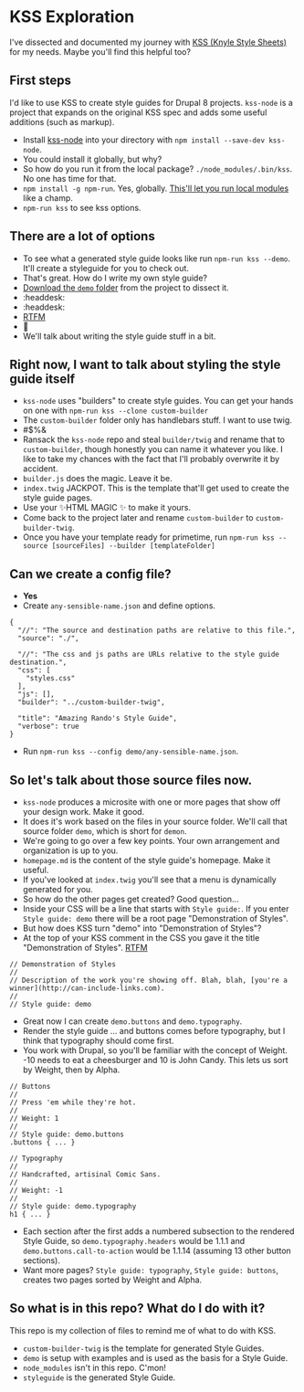 # KSS Exploration

I've dissected and documented my journey with [KSS (Knyle Style Sheets)](http://warpspire.com/kss/) for my needs. Maybe you'll find this helpful too?

## First steps

I'd like to use KSS to create style guides for Drupal 8 projects. `kss-node` is a project that expands on the original KSS spec and adds some useful additions (such as markup).

* Install [kss-node](https://github.com/kss-node/kss-node) into your directory with `npm install --save-dev kss-node`. 
* You could install it globally, but why?
* So how do you run it from the local package? `./node_modules/.bin/kss`. No one has time for that.
* `npm install -g npm-run`. Yes, globally. [This'll let you run local modules](https://www.npmjs.com/package/npm-run) like a champ. 
* `npm-run kss` to see kss options.

## There are a lot of options

* To see what a generated style guide looks like run `npm-run kss --demo`. It'll create a styleguide for you to check out.
* That's great. How do I write my own style guide?
* [Download the `demo` folder](https://github.com/kss-node/kss-node/tree/master/demo) from the project to dissect it.
* :headdesk:
* :headdesk:
* [RTFM](https://github.com/kss-node/kss/blob/spec/SPEC.md)
* 🎉
* We'll talk about writing the style guide stuff in a bit.

## Right now, I want to talk about styling the style guide itself

* `kss-node` uses "builders" to create style guides. You can get your hands on one with `npm-run kss --clone custom-builder`
* The `custom-builder` folder only has handlebars stuff. I want to use twig.
* #$%&
* Ransack the `kss-node` repo and steal `builder/twig` and rename that to `custom-builder`, though honestly you can name it whatever you like. I like to take my chances with the fact that I'll probably overwrite it by accident.
* `builder.js` does the magic. Leave it be.
* `index.twig` JACKPOT. This is the template that'll get used to create the style guide pages.
* Use your ✨HTML MAGIC ✨ to make it yours.
* Come back to the project later and rename `custom-builder` to `custom-builder-twig`.
* Once you have your template ready for primetime, run `npm-run kss --source [sourceFiles] --builder [templateFolder]`

## Can we create a config file?

* **Yes**
* Create `any-sensible-name.json` and define options.

```
{
  "//": "The source and destination paths are relative to this file.",
  "source": "./",

  "//": "The css and js paths are URLs relative to the style guide destination.",
  "css": [
    "styles.css"
  ],
  "js": [],
  "builder": "../custom-builder-twig",

  "title": "Amazing Rando's Style Guide",
  "verbose": true
}
```
* Run `npm-run kss --config demo/any-sensible-name.json`.

## So let's talk about those source files now.

* `kss-node` produces a microsite with one or more pages that show off your design work. Make it good.
* It does it's work based on the files in your source folder. We'll call that source folder `demo`, which is short for `demon`.
* We're going to go over a few key points. Your own arrangement and organization is up to you.
* `homepage.md` is the content of the style guide's homepage. Make it useful.
* If you've looked at `index.twig` you'll see that a menu is dynamically generated for you.
* So how do the other pages get created? Good question...
* Inside your CSS will be a line that starts with `Style guide:`. If you enter `Style guide: demo` there will be a root page "Demonstration of Styles".
* But how does KSS turn "demo" into "Demonstration of Styles"?
* At the top of your KSS comment in the CSS you gave it the title "Demonstration of Styles". [RTFM](https://github.com/kss-node/kss/blob/spec/SPEC.md)

```
// Demonstration of Styles
//
// Description of the work you're showing off. Blah, blah, [you're a winner](http://can-include-links.com).
//
// Style guide: demo
```
* Great now I can create `demo.buttons` and `demo.typography`.
* Render the style guide ... and buttons comes before typography, but I think that typography should come first.
* You work with Drupal, so you'll be familiar with the concept of Weight. -10 needs to eat a cheesburger and 10 is John Candy. This lets us sort by Weight, then by Alpha.

```
// Buttons
//
// Press 'em while they're hot.
//
// Weight: 1
//
// Style guide: demo.buttons
.buttons { ... }

// Typography
//
// Handcrafted, artisinal Comic Sans.
//
// Weight: -1
//
// Style guide: demo.typography
h1 { ... }
```

* Each section after the first adds a numbered subsection to the rendered Style Guide, so `demo.typography.headers` would be 1.1.1 and `demo.buttons.call-to-action` would be 1.1.14 (assuming 13 other button sections).
* Want more pages? `Style guide: typography`, `Style guide: buttons`, creates two pages sorted by Weight and Alpha.

## So what is in this repo? What do I do with it?

This repo is my collection of files to remind me of what to do with KSS.

* `custom-builder-twig` is the template for generated Style Guides.
* `demo` is setup with examples and is used as the basis for a Style Guide.
* `node_modules` isn't in this repo. C'mon!
* `styleguide` is the generated Style Guide.
